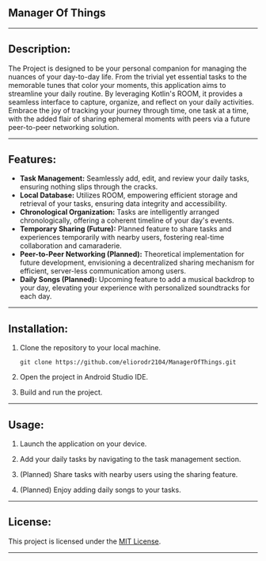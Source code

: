 ## Manager Of Things

---

## Description:

The Project is designed to be your personal companion for managing the nuances of your day-to-day life. From the trivial yet essential tasks to the memorable tunes that color your moments, this application aims to streamline your daily routine. By leveraging Kotlin's ROOM, it provides a seamless interface to capture, organize, and reflect on your daily activities. Embrace the joy of tracking your journey through time, one task at a time, with the added flair of sharing ephemeral moments with peers via a future peer-to-peer networking solution.

---

## Features:

- **Task Management:** Seamlessly add, edit, and review your daily tasks, ensuring nothing slips through the cracks.
- **Local Database:** Utilizes ROOM, empowering efficient storage and retrieval of your tasks, ensuring data integrity and accessibility.
- **Chronological Organization:** Tasks are intelligently arranged chronologically, offering a coherent timeline of your day's events.
- **Temporary Sharing (Future):** Planned feature to share tasks and experiences temporarily with nearby users, fostering real-time collaboration and camaraderie.
- **Peer-to-Peer Networking (Planned):** Theoretical implementation for future development, envisioning a decentralized sharing mechanism for efficient, server-less communication among users.
- **Daily Songs (Planned):** Upcoming feature to add a musical backdrop to your day, elevating your experience with personalized soundtracks for each day.

---

## Installation:

1. Clone the repository to your local machine.
   ```
   git clone https://github.com/eliorodr2104/ManagerOfThings.git
   ```

2. Open the project in Android Studio IDE.

3. Build and run the project.

---

## Usage:

1. Launch the application on your device.

2. Add your daily tasks by navigating to the task management section.

3. (Planned) Share tasks with nearby users using the sharing feature.

4. (Planned) Enjoy adding daily songs to your tasks.

---

## License:

This project is licensed under the [MIT License](LICENSE).

---
